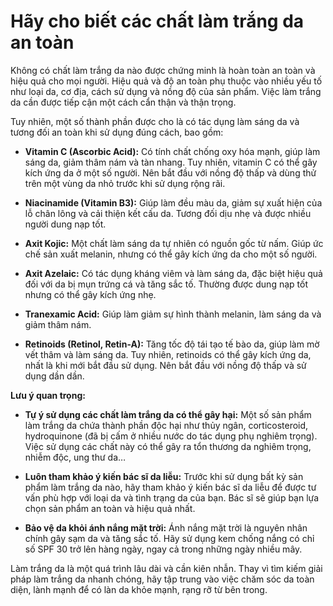 # Hãy cho biết các chất làm trắng da an toàn
Không có chất làm trắng da nào được chứng minh là hoàn toàn an toàn và hiệu quả cho mọi người.  Hiệu quả và độ an toàn phụ thuộc vào nhiều yếu tố như loại da, cơ địa, cách sử dụng và nồng độ của sản phẩm.  Việc làm trắng da cần được tiếp cận một cách cẩn thận và thận trọng.

Tuy nhiên, một số thành phần được cho là có tác dụng làm sáng da và tương đối an toàn khi sử dụng đúng cách, bao gồm:

* **Vitamin C (Ascorbic Acid):**  Có tính chất chống oxy hóa mạnh, giúp làm sáng da, giảm thâm nám và tàn nhang.  Tuy nhiên, vitamin C có thể gây kích ứng da ở một số người. Nên bắt đầu với nồng độ thấp và dùng thử trên một vùng da nhỏ trước khi sử dụng rộng rãi.

* **Niacinamide (Vitamin B3):** Giúp làm đều màu da, giảm sự xuất hiện của lỗ chân lông và cải thiện kết cấu da.  Tương đối dịu nhẹ và được nhiều người dung nạp tốt.

* **Axit Kojic:** Một chất làm sáng da tự nhiên có nguồn gốc từ nấm. Giúp ức chế sản xuất melanin, nhưng có thể gây kích ứng da cho một số người.

* **Axit Azelaic:** Có tác dụng kháng viêm và làm sáng da, đặc biệt hiệu quả đối với da bị mụn trứng cá và tăng sắc tố.  Thường được dung nạp tốt nhưng có thể gây kích ứng nhẹ.

* **Tranexamic Acid:** Giúp làm giảm sự hình thành melanin, làm sáng da và giảm thâm nám.

* **Retinoids (Retinol, Retin-A):**  Tăng tốc độ tái tạo tế bào da, giúp làm mờ vết thâm và làm sáng da. Tuy nhiên, retinoids có thể gây kích ứng da, nhất là khi mới bắt đầu sử dụng. Nên bắt đầu với nồng độ thấp và sử dụng dần dần.

**Lưu ý quan trọng:**

* **Tự ý sử dụng các chất làm trắng da có thể gây hại:**  Một số sản phẩm làm trắng da chứa thành phần độc hại như thủy ngân, corticosteroid, hydroquinone (đã bị cấm ở nhiều nước do tác dụng phụ nghiêm trọng).  Việc sử dụng các chất này có thể gây ra tổn thương da nghiêm trọng, nhiễm độc, ung thư da…

* **Luôn tham khảo ý kiến bác sĩ da liễu:** Trước khi sử dụng bất kỳ sản phẩm làm trắng da nào, hãy tham khảo ý kiến bác sĩ da liễu để được tư vấn phù hợp với loại da và tình trạng da của bạn. Bác sĩ sẽ giúp bạn lựa chọn sản phẩm an toàn và hiệu quả nhất.

* **Bảo vệ da khỏi ánh nắng mặt trời:** Ánh nắng mặt trời là nguyên nhân chính gây sạm da và tăng sắc tố.  Hãy sử dụng kem chống nắng có chỉ số SPF 30 trở lên hàng ngày, ngay cả trong những ngày nhiều mây.

Làm trắng da là một quá trình lâu dài và cần kiên nhẫn.  Thay vì tìm kiếm giải pháp làm trắng da nhanh chóng, hãy tập trung vào việc chăm sóc da toàn diện, lành mạnh để có làn da khỏe mạnh, rạng rỡ từ bên trong.
